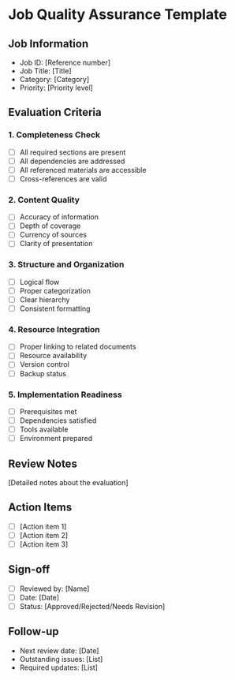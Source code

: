 # Job Quality Assurance Template

## Job Information
- Job ID: [Reference number]
- Job Title: [Title]
- Category: [Category]
- Priority: [Priority level]

## Evaluation Criteria

### 1. Completeness Check
- [ ] All required sections are present
- [ ] All dependencies are addressed
- [ ] All referenced materials are accessible
- [ ] Cross-references are valid

### 2. Content Quality
- [ ] Accuracy of information
- [ ] Depth of coverage
- [ ] Currency of sources
- [ ] Clarity of presentation

### 3. Structure and Organization
- [ ] Logical flow
- [ ] Proper categorization
- [ ] Clear hierarchy
- [ ] Consistent formatting

### 4. Resource Integration
- [ ] Proper linking to related documents
- [ ] Resource availability
- [ ] Version control
- [ ] Backup status

### 5. Implementation Readiness
- [ ] Prerequisites met
- [ ] Dependencies satisfied
- [ ] Tools available
- [ ] Environment prepared

## Review Notes
[Detailed notes about the evaluation]

## Action Items
- [ ] [Action item 1]
- [ ] [Action item 2]
- [ ] [Action item 3]

## Sign-off
- [ ] Reviewed by: [Name]
- [ ] Date: [Date]
- [ ] Status: [Approved/Rejected/Needs Revision]

## Follow-up
- Next review date: [Date]
- Outstanding issues: [List]
- Required updates: [List] 